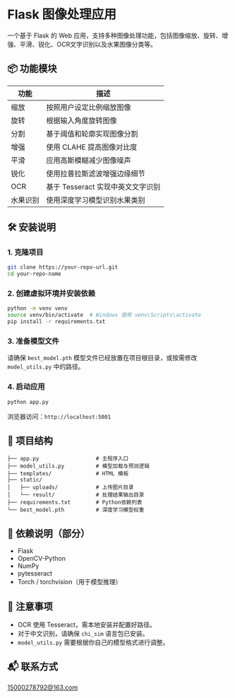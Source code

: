 # Flask 图像处理应用

一个基于 Flask 的 Web 应用，支持多种图像处理功能，包括图像缩放、旋转、增强、平滑、锐化、OCR文字识别以及水果图像分类等。

## 📦 功能模块

| 功能        | 描述                             |
|-------------|----------------------------------|
| 缩放        | 按照用户设定比例缩放图像         |
| 旋转        | 根据输入角度旋转图像             |
| 分割        | 基于阈值和轮廓实现图像分割       |
| 增强        | 使用 CLAHE 提高图像对比度         |
| 平滑        | 应用高斯模糊减少图像噪声         |
| 锐化        | 使用拉普拉斯滤波增强边缘细节     |
| OCR         | 基于 Tesseract 实现中英文文字识别 |
| 水果识别    | 使用深度学习模型识别水果类别     |

## 🛠️ 安装说明

### 1. 克隆项目

```bash
git clone https://your-repo-url.git
cd your-repo-name
```

### 2. 创建虚拟环境并安装依赖

```bash
python -m venv venv
source venv/bin/activate  # Windows 使用 venv\Scripts\activate
pip install -r requirements.txt
```

### 3. 准备模型文件

请确保 `best_model.pth` 模型文件已经放置在项目根目录，或按需修改 `model_utils.py` 中的路径。

### 4. 启动应用

```bash
python app.py
```

浏览器访问：`http://localhost:5001`

## 📁 项目结构

```
├── app.py                  # 主程序入口
├── model_utils.py          # 模型加载与预测逻辑
├── templates/              # HTML 模板
├── static/
│   ├── uploads/            # 上传图片目录
│   └── result/             # 处理结果输出目录
├── requirements.txt        # Python依赖列表
└── best_model.pth          # 深度学习模型权重
```

## 🔧 依赖说明（部分）

- Flask
- OpenCV-Python
- NumPy
- pytesseract
- Torch / torchvision（用于模型推理）

## 📝 注意事项

- OCR 使用 Tesseract，需本地安装并配置好路径。
- 对于中文识别，请确保 `chi_sim` 语言包已安装。
- `model_utils.py` 需要根据你自己的模型格式进行调整。

## 📬 联系方式

15000278792@163.com